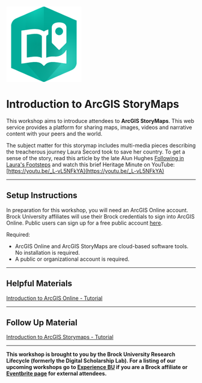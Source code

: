 ![storymaps_logo](./assets/storymaplogo.png)


# Introduction to ArcGIS StoryMaps
This workshop aims to introduce attendees to **ArcGIS StoryMaps**. This web service provides a platform for sharing maps, images, videos and narrative content with your peers and the world. 

The subject matter for this storymap includes multi-media pieces describing the treacherous journey Laura Secord took to save her country. To get a sense of the story, read this article by the late Alun Hughes [Following in Laura's Footsteps]( https://brocku.ca/social-sciences/geography/wp-content/uploads/sites/152/Following-in-Laura%E2%80%99s-Footsteps.pdf) and watch this brief Heritage Minute on YouTube: [https://youtu.be/_L-vL5NFkYA](https://youtu.be/_L-vL5NFkYA)
  

----

## Setup Instructions
In preparation for this workshop, you will need an ArcGIS Online account. Brock University affiliates will use their Brock credentials to sign into ArcGIS Online. Public users can sign up for a free public account [here](https://www.arcgis.com/sharing/rest/oauth2/signup?client_id=arcgisonline&redirect_uri=http://www.arcgis.com&response_type=token).

Required:
 - ArcGIS Online and ArcGIS StoryMaps are cloud-based software tools. No installation is required.
 - A public or organizational account is required.  


----

## Helpful Materials
[Introduction to ArcGIS Online - Tutorial](https://brockdsl.github.io/Introduction-to-ArcGIS-Online/Tutorial)  


----

## Follow Up Material
[Introduction to ArcGIS Storymaps - Tutorial](https://brockdsl.github.io/Introduction-to-ArcGIS-StoryMaps/Tutorial)    


----
  
**This workshop is brought to you by the Brock University Research Lifecycle (formerly the Digital Scholarship Lab).  For a listing of our upcoming workshops go to [Experience BU](https://experiencebu.brocku.ca/organization/dsl) if you are a Brock affiliate or [Eventbrite page](https://www.eventbrite.ca/o/brock-university-digital-scholarship-lab-21661627350) for external attendees.**


